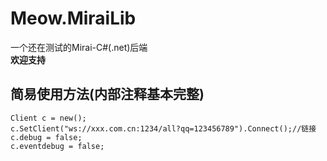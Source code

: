# Meow.MiraiLib  
一个还在测试的Mirai-C#(.net)后端  
**欢迎支持**  
## 简易使用方法(内部注释基本完整)  
```
Client c = new();  
c.SetClient("ws://xxx.com.cn:1234/all?qq=123456789").Connect();//链接  
c.debug = false;  
c.eventdebug = false;  
```
